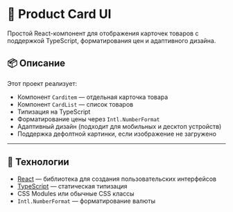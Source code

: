 # 🛒 Product Card UI

Простой React-компонент для отображения карточек товаров с поддержкой TypeScript, форматирования цен и адаптивного дизайна.

## 📦 Описание

Этот проект реализует:

- Компонент `Carditem` — отдельная карточка товара
- Компонент `CardList` — список товаров
- Типизация на TypeScript
- Форматирование цены через `Intl.NumberFormat`
- Адаптивный дизайн (подходит для мобильных и десктоп устройств)
- Поддержка дефолтной картинки, если изображение не загружено

---

## 🔧 Технологии

- [React](https://reactjs.org/) — библиотека для создания пользовательских интерфейсов
- [TypeScript](https://www.typescriptlang.org/) — статическая типизация
- CSS Modules или обычные CSS классы
- `Intl.NumberFormat` — форматирование валюты
